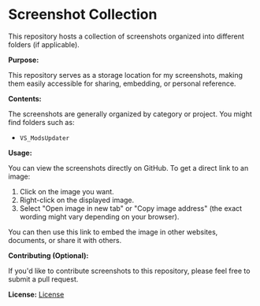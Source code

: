 # Screenshot Collection

This repository hosts a collection of screenshots organized into different folders (if applicable).

**Purpose:**

This repository serves as a storage location for my screenshots, making them easily accessible for sharing, embedding, or personal reference.

**Contents:**

The screenshots are generally organized by category or project. You might find folders such as:

* `VS_ModsUpdater`



**Usage:**

You can view the screenshots directly on GitHub. To get a direct link to an image:

1.  Click on the image you want.
2.  Right-click on the displayed image.
3.  Select "Open image in new tab" or "Copy image address" (the exact wording might vary depending on your browser).

You can then use this link to embed the image in other websites, documents, or share it with others.

**Contributing (Optional):**

If you'd like to contribute screenshots to this repository, please feel free to submit a pull request.

**License:**
[License](https://creativecommons.org/licenses/by-nc-sa/4.0/)
